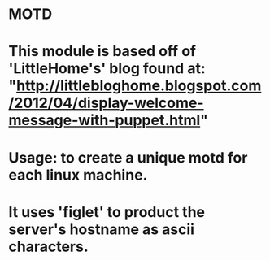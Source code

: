 # MOTD
#
# This module is based off of 'LittleHome's' blog found at: "http://littlebloghome.blogspot.com/2012/04/display-welcome-message-with-puppet.html"
#
# Usage: to create a unique motd for each linux machine.
# It uses 'figlet' to product the server's hostname as ascii characters.
